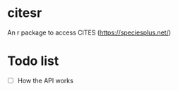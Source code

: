 # citesr
An r package to access CITES (https://speciesplus.net/)


# Todo list

- [ ] How the API works
